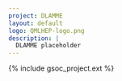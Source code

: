 ```yaml
---
project: DLAMME
layout: default
logo: QMLHEP-logo.png
description: |
  DLAMME placeholder
---
```


{% include gsoc_project.ext %}
